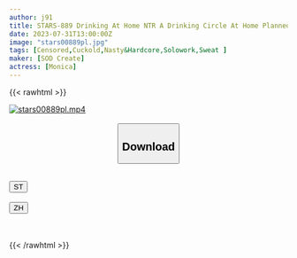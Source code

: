 ```yaml
---
author: j91
title: STARS-889 Drinking At Home NTR A Drinking Circle At Home Planned By Yarichin Men. D***k, She Was Circled In Front Of Me And Was Vaginal Cum Shot By Everyone. Hyakuninka
date: 2023-07-31T13:00:00Z
image: "stars00889pl.jpg"
tags: [Censored,Cuckold,Nasty&Hardcore,Solowork,Sweat ]
maker: [SOD Create]
actress: [Monica]
---
```



{{< rawhtml >}}

<div class="video" data-videoid="mOwDL9YkvpUb3gV">
    <a href="javascript:;">
        <img src="https://my.j91.asia/posts/stars00889pl/stars00889pl.jpg" width="WIDTH" height="HEIGHT" alt="stars00889pl.mp4" loading="lazy">
    </a>
</div>

<script type="text/javascript" src="https://j91.asia/asset/on-demand-st.js"></script>

<br>
  <link rel="stylesheet" href="https://j91.asia/asset/bs5.css">
  
  <center>
  <button class="btn btn-primary" type="button" data-bs-toggle="collapse" data-bs-target=".multi-collapse" aria-expanded="false" aria-controls="multiCollapseExample1 multiCollapseExample2"><h2>Download</h2></button></center>
</p>
<div class="row">
  <div class="col">
    <div class="collapse multi-collapse" id="multiCollapseExample1">
      <div class="card card-body">
	      	      <br>
<div class="buttons">  
<a href="https://streamtape.to/v/mOwDL9YkvpUb3gV"><button class="btn-hover color-3"><i class="fa fa-download"></i> ST</button></a></div>
    </div>
  </div>
</div>
  <div class="col">
    <div class="collapse multi-collapse" id="multiCollapseExample2">
      <div class="card card-body">
	      <br>
<div class="buttons">
    <a href="https://lylxan.com/72f5rrqqa9ts.html"><button class="btn-hover color-9"><i class="fa fa-download"></i> ZH</button></a></div>
<br><br>
      </div>
    </div>
  </div>
</div>

{{< /rawhtml >}}